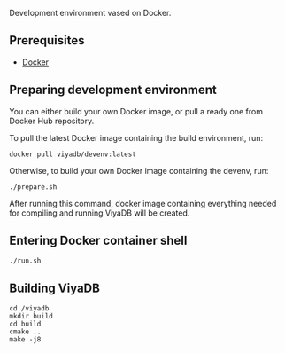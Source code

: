 
Development environment vased on Docker.

## Prerequisites

 * [Docker](https://www.docker.com)

## Preparing development environment

You can either build your own Docker image, or pull a ready one from Docker Hub repository.

To pull the latest Docker image containing the build environment, run:

    docker pull viyadb/devenv:latest

Otherwise, to build your own Docker image containing the devenv, run:

    ./prepare.sh

After running this command, docker image containing everything needed for compiling and running ViyaDB
will be created.

## Entering Docker container shell

    ./run.sh

## Building ViyaDB

    cd /viyadb
    mkdir build
    cd build
    cmake ..
    make -j8

